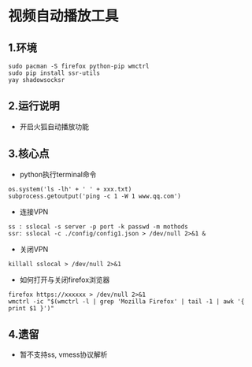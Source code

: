 # 视频自动播放工具

## 1.环境
```
sudo pacman -S firefox python-pip wmctrl
sudo pip install ssr-utils
yay shadowsocksr
```

## 2.运行说明
- 开启火狐自动播放功能

## 3.核心点
- python执行terminal命令
```
os.system('ls -lh' + ' ' + xxx.txt)
subprocess.getoutput('ping -c 1 -W 1 www.qq.com')
```
- 连接VPN
```
ss : sslocal -s server -p port -k passwd -m mothods
ssr: sslocal -c ./config/config1.json > /dev/null 2>&1 &
```
- 关闭VPN
```
killall sslocal > /dev/null 2>&1
```
- 如何打开与关闭firefox浏览器
```
firefox https://xxxxxx > /dev/null 2>&1
wmctrl -ic "$(wmctrl -l | grep 'Mozilla Firefox' | tail -1 | awk '{ print $1 }')"
```
## 4.遗留
- 暂不支持ss, vmess协议解析
  